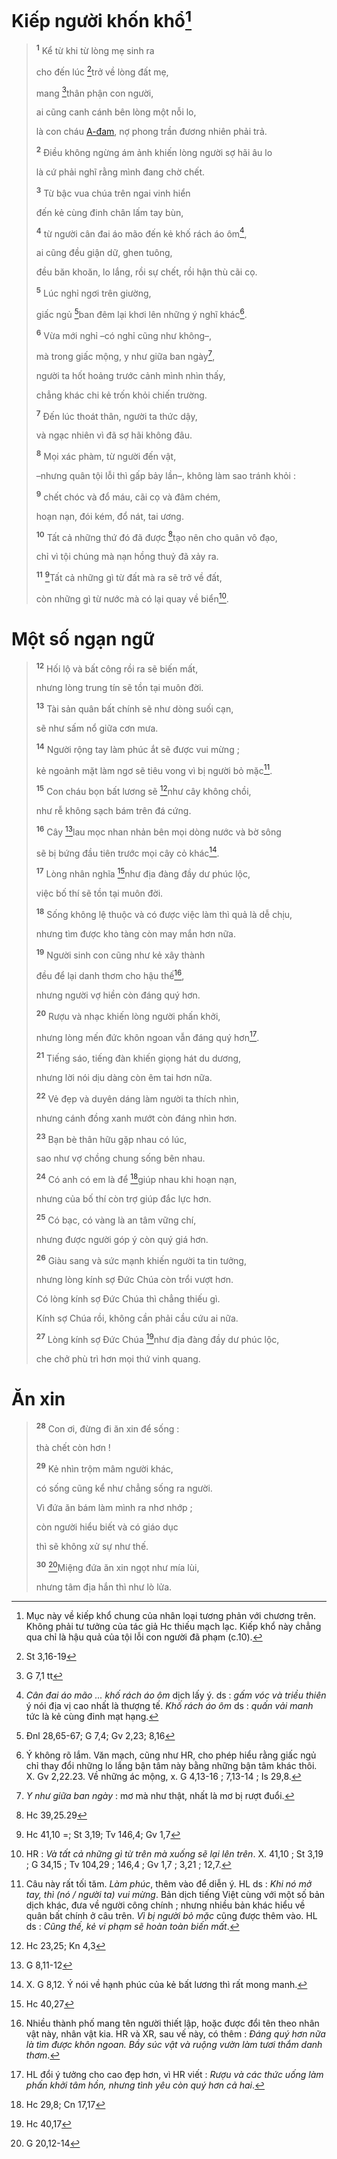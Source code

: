 # Kiếp người khốn khổ[^1-e9208faa-2453-4f8a-9257-8b457bca6292]

> <sup><b>1</b></sup> Kể từ khi từ lòng mẹ sinh ra
>
> cho đến lúc [^1@-e9208faa-2453-4f8a-9257-8b457bca6292]trở về lòng đất mẹ,
>
> mang [^2@-e9208faa-2453-4f8a-9257-8b457bca6292]thân phận con người,
>
> ai cũng canh cánh bên lòng một nỗi lo,
>
> là con cháu [A-đam](), nợ phong trần đương nhiên phải trả.
>
> <sup><b>2</b></sup> Điều không ngừng ám ảnh khiến lòng người sợ hãi âu lo
>
> là cứ phải nghĩ rằng mình đang chờ chết.
>
> <sup><b>3</b></sup> Từ bậc vua chúa trên ngai vinh hiển
>
> đến kẻ cùng đinh chân lấm tay bùn,
>
> <sup><b>4</b></sup> từ người cân đai áo mão đến kẻ khố rách áo ôm[^2-e9208faa-2453-4f8a-9257-8b457bca6292],
>
> ai cũng đều giận dữ, ghen tuông,
>
> đều băn khoăn, lo lắng, rồi sự chết, rồi hận thù cãi cọ.
>
> <sup><b>5</b></sup> Lúc nghỉ ngơi trên giường,
>
> giấc ngủ [^3@-e9208faa-2453-4f8a-9257-8b457bca6292]ban đêm lại khơi lên những ý nghĩ khác[^3-e9208faa-2453-4f8a-9257-8b457bca6292].
>
> <sup><b>6</b></sup> Vừa mới nghỉ –có nghỉ cũng như không–,
>
> mà trong giấc mộng, y như giữa ban ngày[^4-e9208faa-2453-4f8a-9257-8b457bca6292],
>
> người ta hốt hoảng trước cảnh mình nhìn thấy,
>
> chẳng khác chi kẻ trốn khỏi chiến trường.
>
> <sup><b>7</b></sup> Đến lúc thoát thân, người ta thức dậy,
>
> và ngạc nhiên vì đã sợ hãi không đâu.
>
> <sup><b>8</b></sup> Mọi xác phàm, từ người đến vật,
>
> –nhưng quân tội lỗi thì gấp bảy lần–, không làm sao tránh khỏi :
>
> <sup><b>9</b></sup> chết chóc và đổ máu, cãi cọ và đâm chém,
>
> hoạn nạn, đói kém, đổ nát, tai ương.
>
> <sup><b>10</b></sup> Tất cả những thứ đó đã được [^4@-e9208faa-2453-4f8a-9257-8b457bca6292]tạo nên cho quân vô đạo,
>
> chỉ vì tội chúng mà nạn hồng thuỷ đã xảy ra.
>
> <sup><b>11</b></sup> [^5@-e9208faa-2453-4f8a-9257-8b457bca6292]Tất cả những gì từ đất mà ra sẽ trở về đất,
>
> còn những gì từ nước mà có lại quay về biển[^5-e9208faa-2453-4f8a-9257-8b457bca6292].

# Một số ngạn ngữ

> <sup><b>12</b></sup> Hối lộ và bất công rồi ra sẽ biến mất,
>
> nhưng lòng trung tín sẽ tồn tại muôn đời.
>
> <sup><b>13</b></sup> Tài sản quân bất chính sẽ như dòng suối cạn,
>
> sẽ như sấm nổ giữa cơn mưa.
>
> <sup><b>14</b></sup> Người rộng tay làm phúc ắt sẽ được vui mừng ;
>
> kẻ ngoảnh mặt làm ngơ sẽ tiêu vong vì bị người bỏ mặc[^6-e9208faa-2453-4f8a-9257-8b457bca6292].
>
> <sup><b>15</b></sup> Con cháu bọn bất lương sẽ [^6@-e9208faa-2453-4f8a-9257-8b457bca6292]như cây không chồi,
>
> như rễ không sạch bám trên đá cứng.
>
> <sup><b>16</b></sup> Cây [^7@-e9208faa-2453-4f8a-9257-8b457bca6292]lau mọc nhan nhản bên mọi dòng nước và bờ sông
>
> sẽ bị bứng đầu tiên trước mọi cây cỏ khác[^7-e9208faa-2453-4f8a-9257-8b457bca6292].
>
> <sup><b>17</b></sup> Lòng nhân nghĩa [^8@-e9208faa-2453-4f8a-9257-8b457bca6292]như địa đàng đầy dư phúc lộc,
>
> việc bố thí sẽ tồn tại muôn đời.
>
> <sup><b>18</b></sup> Sống không lệ thuộc và có được việc làm thì quả là dễ chịu,
>
> nhưng tìm được kho tàng còn may mắn hơn nữa.
>
> <sup><b>19</b></sup> Người sinh con cũng như kẻ xây thành
>
> đều để lại danh thơm cho hậu thế[^8-e9208faa-2453-4f8a-9257-8b457bca6292],
>
> nhưng người vợ hiền còn đáng quý hơn.
>
> <sup><b>20</b></sup> Rượu và nhạc khiến lòng người phấn khởi,
>
> nhưng lòng mến đức khôn ngoan vẫn đáng quý hơn[^9-e9208faa-2453-4f8a-9257-8b457bca6292].
>
> <sup><b>21</b></sup> Tiếng sáo, tiếng đàn khiến giọng hát du dương,
>
> nhưng lời nói dịu dàng còn êm tai hơn nữa.
>
> <sup><b>22</b></sup> Vẻ đẹp và duyên dáng làm người ta thích nhìn,
>
> nhưng cánh đồng xanh mướt còn đáng nhìn hơn.
>
> <sup><b>23</b></sup> Bạn bè thân hữu gặp nhau có lúc,
>
> sao như vợ chồng chung sống bên nhau.
>
> <sup><b>24</b></sup> Có anh có em là để [^9@-e9208faa-2453-4f8a-9257-8b457bca6292]giúp nhau khi hoạn nạn,
>
> nhưng của bố thí còn trợ giúp đắc lực hơn.
>
> <sup><b>25</b></sup> Có bạc, có vàng là an tâm vững chí,
>
> nhưng được người góp ý còn quý giá hơn.
>
> <sup><b>26</b></sup> Giàu sang và sức mạnh khiến người ta tin tưởng,
>
> nhưng lòng kính sợ Đức Chúa còn trổi vượt hơn.
>
> Có lòng kính sợ Đức Chúa thì chẳng thiếu gì.
>
> Kính sợ Chúa rồi, không cần phải cầu cứu ai nữa.
>
> <sup><b>27</b></sup> Lòng kính sợ Đức Chúa [^10@-e9208faa-2453-4f8a-9257-8b457bca6292]như địa đàng đầy dư phúc lộc,
>
> che chở phù trì hơn mọi thứ vinh quang.

# Ăn xin

> <sup><b>28</b></sup> Con ơi, đừng đi ăn xin để sống :
>
> thà chết còn hơn !
>
> <sup><b>29</b></sup> Kẻ nhìn trộm mâm người khác,
>
> có sống cũng kể như chẳng sống ra người.
>
> Vì đứa ăn bám làm mình ra nhơ nhớp ;
>
> còn người hiểu biết và có giáo dục
>
> thì sẽ không xử sự như thế.
>
> <sup><b>30</b></sup> [^11@-e9208faa-2453-4f8a-9257-8b457bca6292]Miệng đứa ăn xin ngọt như mía lùi,
>
> nhưng tâm địa hắn thì như lò lửa.

[^1-e9208faa-2453-4f8a-9257-8b457bca6292]: Mục này về kiếp khổ chung của nhân loại tương phản với chương trên. Không phải tư tưởng của tác giả Hc thiếu mạch lạc. Kiếp khổ này chẳng qua chỉ là hậu quả của tội lỗi con người đã phạm (c.10).
[^2-e9208faa-2453-4f8a-9257-8b457bca6292]: *Cân đai áo mão ... khố rách áo ôm* dịch lấy ý. ds : *gấm vóc và triều thiên* ý nói địa vị cao nhất là thượng tế. *Khố rách áo ôm* ds : *quấn vải manh* tức là kẻ cùng đinh mạt hạng.
[^3-e9208faa-2453-4f8a-9257-8b457bca6292]: Ý không rõ lắm. Văn mạch, cũng như HR, cho phép hiểu rằng giấc ngủ chỉ thay đổi những lo lắng bận tâm này bằng những bận tâm khác thôi. X. Gv 2,22.23. Về những ác mộng, x. G 4,13-16 ; 7,13-14 ; Is 29,8.
[^4-e9208faa-2453-4f8a-9257-8b457bca6292]: *Y như giữa ban ngày* : mơ mà như thật, nhất là mơ bị rượt đuổi.
[^5-e9208faa-2453-4f8a-9257-8b457bca6292]: HR : *Và tất cả những gì từ trên mà xuống sẽ lại lên trên*. X. 41,10 ; St 3,19 ; G 34,15 ; Tv 104,29 ; 146,4 ; Gv 1,7 ; 3,21 ; 12,7.
[^6-e9208faa-2453-4f8a-9257-8b457bca6292]: Câu này rất tối tăm. *Làm phúc*, thêm vào để diễn ý. HL ds : *Khi nó mở tay, thì (nó / người ta) vui mừng*. Bản dịch tiếng Việt cùng với một số bản dịch khác, đưa về người công chính ; nhưng nhiều bản khác hiểu về quân bất chính ở câu trên. *Vì bị người bỏ mặc* cũng được thêm vào. HL ds : *Cũng thế, kẻ vi phạm sẽ hoàn toàn biến mất*.
[^7-e9208faa-2453-4f8a-9257-8b457bca6292]: X. G 8,12. Ý nói về hạnh phúc của kẻ bất lương thì rất mong manh.
[^8-e9208faa-2453-4f8a-9257-8b457bca6292]: Nhiều thành phố mang tên người thiết lập, hoặc được đổi tên theo nhân vật này, nhân vật kia. HR và XR, sau vế này, có thêm : *Đáng quý hơn nữa là tìm được khôn ngoan. Bầy súc vật và ruộng vườn làm tươi thắm danh thơm*.
[^9-e9208faa-2453-4f8a-9257-8b457bca6292]: HL đổi ý tưởng cho cao đẹp hơn, vì HR viết : *Rượu và các thức uống làm phấn khởi tâm hồn, nhưng tình yêu còn quý hơn cả hai*.
[^1@-e9208faa-2453-4f8a-9257-8b457bca6292]: St 3,16-19
[^2@-e9208faa-2453-4f8a-9257-8b457bca6292]: G 7,1 tt
[^3@-e9208faa-2453-4f8a-9257-8b457bca6292]: Đnl 28,65-67; G 7,4; Gv 2,23; 8,16
[^4@-e9208faa-2453-4f8a-9257-8b457bca6292]: Hc 39,25.29
[^5@-e9208faa-2453-4f8a-9257-8b457bca6292]: Hc 41,10 =; St 3,19; Tv 146,4; Gv 1,7
[^6@-e9208faa-2453-4f8a-9257-8b457bca6292]: Hc 23,25; Kn 4,3
[^7@-e9208faa-2453-4f8a-9257-8b457bca6292]: G 8,11-12
[^8@-e9208faa-2453-4f8a-9257-8b457bca6292]: Hc 40,27
[^9@-e9208faa-2453-4f8a-9257-8b457bca6292]: Hc 29,8; Cn 17,17
[^10@-e9208faa-2453-4f8a-9257-8b457bca6292]: Hc 40,17
[^11@-e9208faa-2453-4f8a-9257-8b457bca6292]: G 20,12-14